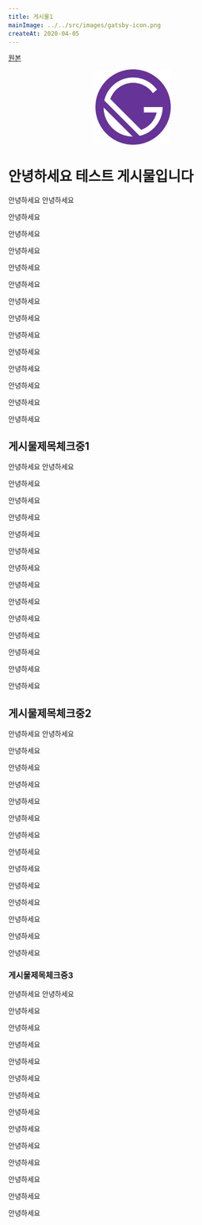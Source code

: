 ```yaml
---
title: 게시물1
mainImage: ../../src/images/gatsby-icon.png
createAt: 2020-04-05
---
```


[원본](https://kjpmj-blog.netlify.com)

<div style="width: 30%; height: 30%; margin: 0 auto;">
<img src="../../src/images/gatsby-icon.png" ></img>
</div>

# 안녕하세요 테스트 게시물입니다

안녕하세요
안녕하세요

안녕하세요

안녕하세요

안녕하세요

안녕하세요

안녕하세요

안녕하세요

안녕하세요

안녕하세요

안녕하세요

안녕하세요

안녕하세요

안녕하세요

안녕하세요

## 게시물제목체크중1

안녕하세요
안녕하세요

안녕하세요

안녕하세요

안녕하세요

안녕하세요

안녕하세요

안녕하세요

안녕하세요

안녕하세요

안녕하세요

안녕하세요

안녕하세요

안녕하세요

안녕하세요

## 게시물제목체크중2

안녕하세요
안녕하세요

안녕하세요

안녕하세요

안녕하세요

안녕하세요

안녕하세요

안녕하세요

안녕하세요

안녕하세요

안녕하세요

안녕하세요

안녕하세요

안녕하세요

안녕하세요

### 게시물제목체크중3

안녕하세요
안녕하세요

안녕하세요

안녕하세요

안녕하세요

안녕하세요

안녕하세요

안녕하세요

안녕하세요

안녕하세요

안녕하세요

안녕하세요

안녕하세요

안녕하세요

안녕하세요
